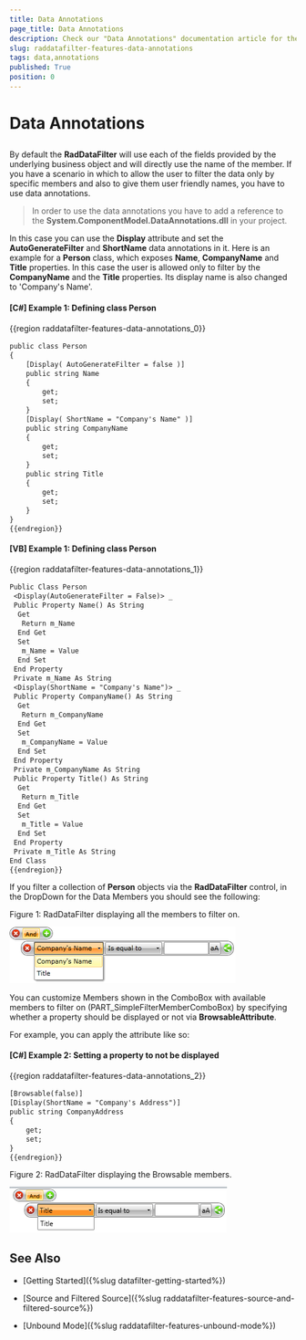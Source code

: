 ```yaml
---
title: Data Annotations
page_title: Data Annotations
description: Check our "Data Annotations" documentation article for the RadDataFilter WPF control.
slug: raddatafilter-features-data-annotations
tags: data,annotations
published: True
position: 0
---
```


# Data Annotations



## 

By default the __RadDataFilter__ will use each of the fields provided by the underlying business object and will directly use the name of the member. If you have a scenario in which to allow the user to filter the data only by specific members and also to give them user friendly names, you have to use data annotations.

>In order to use the data annotations you have to add a reference to the __System.ComponentModel.DataAnnotations.dll__ in your project.

In this case you can use the __Display__ attribute and set the __AutoGenerateFilter__ and __ShortName__ data annotations in it. Here is an example for a __Person__ class, which exposes __Name__, __CompanyName__ and __Title__ properties. In this case the user is allowed only to filter by the __CompanyName__ and the __Title__ properties. Its display name is also changed to 'Company's Name'.

#### [C#] Example 1: Defining class Person

{{region raddatafilter-features-data-annotations_0}}

	public class Person
	{
	    [Display( AutoGenerateFilter = false )]
	    public string Name
	    {
	        get;
	        set;
	    }
	    [Display( ShortName = "Company's Name" )]
	    public string CompanyName
	    {
	        get;
	        set;
	    }
	    public string Title
	    {
	        get;
	        set;
	    }
	}
	{{endregion}}



#### [VB] Example 1: Defining class Person

{{region raddatafilter-features-data-annotations_1}}

	Public Class Person
	 <Display(AutoGenerateFilter = False)> _
	 Public Property Name() As String
	  Get
	   Return m_Name
	  End Get
	  Set
	   m_Name = Value
	  End Set
	 End Property
	 Private m_Name As String
	 <Display(ShortName = "Company's Name")> _
	 Public Property CompanyName() As String
	  Get
	   Return m_CompanyName
	  End Get
	  Set
	   m_CompanyName = Value
	  End Set
	 End Property
	 Private m_CompanyName As String
	 Public Property Title() As String
	  Get
	   Return m_Title
	  End Get
	  Set
	   m_Title = Value
	  End Set
	 End Property
	 Private m_Title As String
	End Class
	{{endregion}}



If you filter a collection of __Person__ objects via the __RadDataFilter__ control, in the DropDown for the Data Members you should see the following:

Figure 1: RadDataFilter displaying all the members to filter on.

![](images/RadDataFilter_Features_DataAnnotations_01.png)

You can customize Members shown in the ComboBox with available members to filter on (PART_SimpleFilterMemberComboBox) by specifying whether a property should be displayed or not via __BrowsableAttribute__.

For example, you can apply the attribute like so:
        

#### [C#] Example 2: Setting a property to not be displayed


{{region raddatafilter-features-data-annotations_2}}
	
	[Browsable(false)]
	[Display(ShortName = "Company's Address")]
	public string CompanyAddress
	{
	    get;
	    set;
	}
	{{endregion}}



Figure 2: RadDataFilter displaying the Browsable members.

![Rad Data Filter Features Data Annotations 02](images/RadDataFilter_Features_DataAnnotations_02.png)

## See Also

 * [Getting Started]({%slug datafilter-getting-started%})

 * [Source and Filtered Source]({%slug raddatafilter-features-source-and-filtered-source%})

 * [Unbound Mode]({%slug raddatafilter-features-unbound-mode%})
